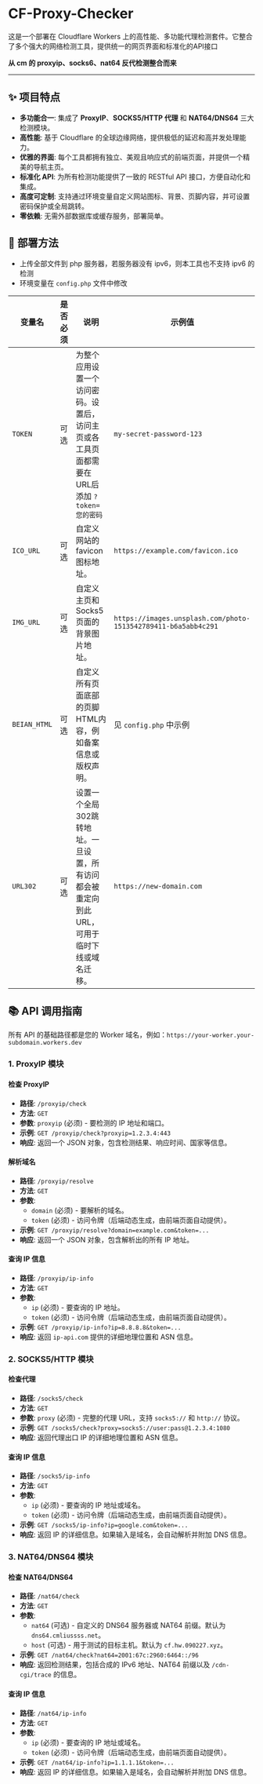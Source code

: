 # CF-Proxy-Checker
这是一个部署在 Cloudflare Workers 上的高性能、多功能代理检测套件。它整合了多个强大的网络检测工具，提供统一的网页界面和标准化的API接口

**从 cm 的 proxyip、socks6、nat64 反代检测整合而来**

----

## ✨ 项目特点

- **多功能合一**: 集成了 **ProxyIP**、**SOCKS5/HTTP 代理** 和 **NAT64/DNS64** 三大检测模块。
- **高性能**: 基于 Cloudflare 的全球边缘网络，提供极低的延迟和高并发处理能力。
- **优雅的界面**: 每个工具都拥有独立、美观且响应式的前端页面，并提供一个精美的导航主页。
- **标准化 API**: 为所有检测功能提供了一致的 RESTful API 接口，方便自动化和集成。
- **高度可定制**: 支持通过环境变量自定义网站图标、背景、页脚内容，并可设置密码保护或全局跳转。
- **零依赖**: 无需外部数据库或缓存服务，部署简单。
    
## 🚀 部署方法

- 上传全部文件到 php 服务器，若服务器没有 ipv6，则本工具也不支持 ipv6 的检测
- 环境变量在 `config.php` 文件中修改

| **变量名**    | **是否必须** | **说明**                                          | **示例值**                                                                |
| ------------ | ----------- | ------------------------------------------------- | ------------------------------------------------------------------------- |
| `TOKEN`      | 可选       | 为整个应用设置一个访问密码。设置后，访问主页或各工具页面都需要在URL后添加 `?token=您的密码` | `my-secret-password-123`                 |
| `ICO_URL`    | 可选       | 自定义网站的 favicon 图标地址。                       | `https://example.com/favicon.ico`                               |
| `IMG_URL`    | 可选       | 自定义主页和Socks5页面的背景图片地址。                 | `https://images.unsplash.com/photo-1513542789411-b6a5abb4c291` |
| `BEIAN_HTML` | 可选       | 自定义所有页面底部的页脚HTML内容，例如备案信息或版权声明。 | 见 `config.php` 中示例 |
| `URL302`     | 可选       | 设置一个全局302跳转地址。一旦设置，所有访问都会被重定向到此URL，可用于临时下线或域名迁移。     | `https://new-domain.com`              |

## 📚 API 调用指南

所有 API 的基础路径都是您的 Worker 域名，例如：`https://your-worker.your-subdomain.workers.dev`

### 1. ProxyIP 模块

#### 检查 ProxyIP

- **路径**: `/proxyip/check`
- **方法**: `GET`
- **参数**: `proxyip` (必须) - 要检测的 IP 地址和端口。
- **示例**: `GET /proxyip/check?proxyip=1.2.3.4:443`
- **响应**: 返回一个 JSON 对象，包含检测结果、响应时间、国家等信息。
    
#### 解析域名
- **路径**: `/proxyip/resolve`
- **方法**: `GET`
- **参数**:
    - `domain` (必须) - 要解析的域名。  
    - `token` (必须) - 访问令牌（后端动态生成，由前端页面自动提供）。 
- **示例**: `GET /proxyip/resolve?domain=example.com&token=...`
- **响应**: 返回一个 JSON 对象，包含解析出的所有 IP 地址。
    
#### 查询 IP 信息

- **路径**: `/proxyip/ip-info`
- **方法**: `GET`
- **参数**:
    - `ip` (必须) - 要查询的 IP 地址。
    - `token` (必须) - 访问令牌（后端动态生成，由前端页面自动提供）。     
- **示例**: `GET /proxyip/ip-info?ip=8.8.8.8&token=...` 
- **响应**: 返回 `ip-api.com` 提供的详细地理位置和 ASN 信息。
    
### 2. SOCKS5/HTTP 模块

#### 检查代理
- **路径**: `/socks5/check`
- **方法**: `GET`
- **参数**: `proxy` (必须) - 完整的代理 URL，支持 `socks5://` 和 `http://` 协议。
- **示例**: `GET /socks5/check?proxy=socks5://user:pass@1.2.3.4:1080`
- **响应**: 返回代理出口 IP 的详细地理位置和 ASN 信息。
    
#### 查询 IP 信息
- **路径**: `/socks5/ip-info`
- **方法**: `GET`
- **参数**:
    - `ip` (必须) - 要查询的 IP 地址或域名。
    - `token` (必须) - 访问令牌（后端动态生成，由前端页面自动提供）。
- **示例**: `GET /socks5/ip-info?ip=google.com&token=...`
- **响应**: 返回 IP 的详细信息。如果输入是域名，会自动解析并附加 DNS 信息。
    
### 3. NAT64/DNS64 模块

#### 检查 NAT64/DNS64

- **路径**: `/nat64/check` 
- **方法**: `GET`
- **参数**:
    - `nat64` (可选) - 自定义的 DNS64 服务器或 NAT64 前缀。默认为 `dns64.cmliussss.net`。
    - `host` (可选) - 用于测试的目标主机。默认为 `cf.hw.090227.xyz`。  
- **示例**: `GET /nat64/check?nat64=2001:67c:2960:6464::/96`
- **响应**: 返回检测结果，包括合成的 IPv6 地址、NAT64 前缀以及 `/cdn-cgi/trace` 的信息。
    
#### 查询 IP 信息
- **路径**: `/nat64/ip-info`
- **方法**: `GET`
- **参数**:
    - `ip` (必须) - 要查询的 IP 地址或域名。
    - `token` (必须) - 访问令牌（后端动态生成，由前端页面自动提供）。
- **示例**: `GET /nat64/ip-info?ip=1.1.1.1&token=...`
- **响应**: 返回 IP 的详细信息。如果输入是域名，会自动解析并附加 DNS 信息。
